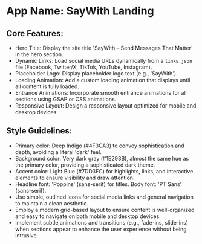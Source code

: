 # **App Name**: SayWith Landing

## Core Features:

- Hero Title: Display the site title 'SayWith – Send Messages That Matter' in the hero section.
- Dynamic Links: Load social media URLs dynamically from a `links.json` file (Facebook, Twitter/X, TikTok, YouTube, Instagram).
- Placeholder Logo: Display placeholder logo text (e.g., 'SayWith').
- Loading Animation: Add a custom loading animation that displays until all content is fully loaded.
- Entrance Animations: Incorporate smooth entrance animations for all sections using GSAP or CSS animations.
- Responsive Layout: Design a responsive layout optimized for mobile and desktop devices.

## Style Guidelines:

- Primary color: Deep Indigo (#4F3CA3) to convey sophistication and depth, avoiding a literal 'dark' feel.
- Background color: Very dark gray (#1E293B), almost the same hue as the primary color, providing a sophisticated dark theme.
- Accent color: Light Blue (#7DD3FC) for highlights, links, and interactive elements to ensure visibility and draw attention.
- Headline font: 'Poppins' (sans-serif) for titles. Body font: 'PT Sans' (sans-serif).
- Use simple, outlined icons for social media links and general navigation to maintain a clean aesthetic.
- Employ a modern grid-based layout to ensure content is well-organized and easy to navigate on both mobile and desktop devices.
- Implement subtle animations and transitions (e.g., fade-ins, slide-ins) when sections appear to enhance the user experience without being intrusive.